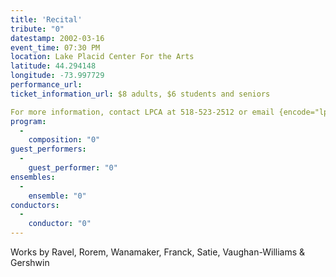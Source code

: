 ```yaml
---
title: 'Recital'
tribute: "0"
datestamp: 2002-03-16
event_time: 07:30 PM
location: Lake Placid Center For the Arts
latitude: 44.294148
longitude: -73.997729
performance_url: 
ticket_information_url: $8 adults, $6 students and seniors

For more information, contact LPCA at 518-523-2512 or email {encode="lpca@northnet.org" title="lpca@northnet.org"}
program: 
  -
    composition: "0"
guest_performers: 
  -
    guest_performer: "0"
ensembles: 
  -
    ensemble: "0"
conductors: 
  -
    conductor: "0"
---
```

Works by Ravel, Rorem, Wanamaker, Franck, Satie, Vaughan-Williams & Gershwin
